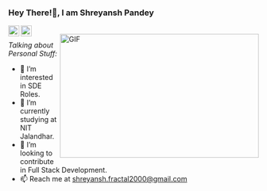 ### Hey There!👋, I am Shreyansh Pandey


<a href="https://www.linkedin.com/in/shreyansh-pandey-093b23201/">
  <img align="left"   alt="Shreyansh's LinkdeIN" width="22px" src="https://cdn.jsdelivr.net/npm/simple-icons@v3/icons/linkedin.svg""/>
</a>
<a href="https://www.instagram.com/shreyansh_pandey123/">
  <img align="left" alt="Shreyansh's Insta" width="22px" src="https://cdn.jsdelivr.net/npm/simple-icons@v3/icons/instagram.svg"  />
</a>
<br/>
<img align="right" height="250" width="400" alt="GIF" src="https://miro.medium.com/max/1360/1*IRGHmiGsa16stedQvIaZfw.gif" />
                                   
                                   
*Talking about Personal Stuff:*

* 👀 I’m interested in SDE Roles.
* 🌱 I’m currently studying at NIT Jalandhar.
* 💞 I’m looking to contribute in Full Stack Development.
* 📫 Reach me at shreyansh.fractal2000@gmail.com
